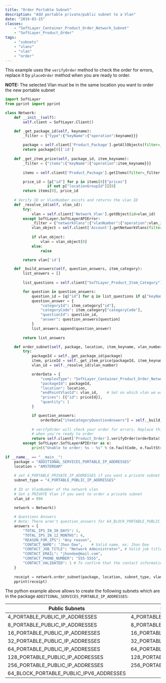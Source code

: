 ```yaml
---
title: "Order Portable Subnet"
description: "Add portable private/public subnet to a Vlan"
date: "2019-03-15"
classes: 
    - "SoftLayer_Container_Product_Order_Network_Subnet"
    - "SoftLayer_Product_Order"
tags:
    - "subnets"
    - "vlans"
    - "vlan"
    - "order"
---
```

This example uses the `verifyOrder` method to check the order for errors, replace it by
`placeOrder` method when you are ready to order.

**NOTE:** The selected Vlan must be in the same location you want to order the new portable subnet

```python
import SoftLayer
from pprint import pprint

class Network:
    def __init__(self):
        self.client = SoftLayer.Client()

    def _get_package_id(self, keyname):
        _filter = {"type":{"keyName":{"operation":keyname}}}
    
        package = self.client['Product_Package'].getAllObjects(filter=_filter)
        return package[0]['id']
        
    def _get_item_price(self, package_id, item_keyname):
        _filter = {"items":{"keyName":{"operation":item_keyname}}}
        
        items = self.client['Product_Package'].getItems(filter=_filter, id=package_id)

        price_id = [p["id"] for p in items[0]["prices"]
                   if not p["locationGroupId"]][0]
        return items[0], price_id
    
    # Verify ID or VlanNumber exists and returns the vlan ID
    def _resolve_id(self, vlan_id):
        try:
            vlan = self.client['Network_Vlan'].getObject(id=vlan_id)
        except SoftLayer.SoftLayerAPIError:
            _filter = {"networkVlans":{"vlanNumber":{"operation":vlan_id}}}
            vlan_object = self.client['Account'].getNetworkVlans(filter=_filter)
            
            if vlan_object:
                vlan = vlan_object[0]
            else:
                raise

        return vlan['id']

    def _build_answers(self, question_answers, item_category):
        list_answers = []
        
        list_questions = self.client["SoftLayer_Product_Item_Category"].getQuestions(id=item_category["id"])

        for question in question_answers:
            question_id = [q["id"] for q in list_questions if q["keyName"] == question][0]
            question_answer = {
                "categoryId": item_category["id"],
                "categoryCode": item_category["categoryCode"],
                "questionId": question_id,
                "answer": question_answers[question]
            }
            list_answers.append(question_answer)
        
        return list_answers

    def order_subnet(self, package, location, item_keyname, vlan_number, question_answers=None):
        try:
            packageId = self._get_package_id(package)
            item, priceId = self._get_item_price(packageId, item_keyname)            
            vlan_id = self._resolve_id(vlan_number)       

            orderData = {
                "complexType": "SoftLayer_Container_Product_Order_Network_Subnet",
                "packageId": packageId,
                "location": location,
                "endPointVlanId": vlan_id,    # Set on which vlan we want to attach the subnet
                "prices": [{"id": priceId}],
                "quantity": 1            
            }

            if question_answers:
                orderData["itemCategoryQuestionAnswers"] = self._build_answers(question_answers,
                                                                               item["itemCategory"])
            # verifyOrder will check your order for errors. Replace this with placeOrder
            # when you're ready to order
            return self.client['Product_Order'].verifyOrder(orderData)            
        except SoftLayer.SoftLayerAPIError as e:
            print("Unable to order: %s - %s" % (e.faultCode, e.faultString))
    
if __name__ == "__main__":
    package = "ADDITIONAL_SERVICES_PORTABLE_IP_ADDRESSES"
    location = "AMSTERDAM"
    
    # set 4_PORTABLE_PRIVATE_IP_ADDRESSES if you want a private subnet
    subnet_type = "4_PORTABLE_PUBLIC_IP_ADDRESSES"
    
    # ID or VlanNumber of the network vlan
    # Set a PRIVATE Vlan if you want to order a private subnet
    vlan_id = 994
    
    network = Network()

    # Questions Answers
    # Note: There aren't question_answers for 64_BLOCK_PORTABLE_PUBLIC_IPV6_ADDRESSES
    answers = {
        "TOTAL_IPS_IN_30_DAYS": 1,
        "TOTAL_IPS_IN_12_MONTHS": 4,
        "REASON_FOR_IPS": "Any reason",
        "CONTACT_NAME": "Jhon Doe",    # Valid name, ex: Jhon Doe
        "CONTACT_JOB_TITLE": "Network Administrator", # Valid job title, ex: Network Administrator
        "CONTACT_EMAIL": "jhondoe@mail.com",
        "CONTACT_PHONE_NUMBER": "555-5555",
        "CONTACT_VALIDATED": 1 # To confirm that the contact information is valid (0 or 1).
    }
    
    receipt = network.order_subnet(package, location, subnet_type, vlan_id, question_answers=answers)
    pprint(receipt)
```

The python example above allows to create the following subnets which are in the package `ADDITIONAL_SERVICES_PORTABLE_IP_ADDRESSES`:


|              Public Subnets             |          Private Subnets          |
|-----------------------------------------|-----------------------------------|
| 4_PORTABLE_PUBLIC_IP_ADDRESSES          | 4_PORTABLE_PRIVATE_IP_ADDRESSES   |
| 8_PORTABLE_PUBLIC_IP_ADDRESSES          | 8_PORTABLE_PRIVATE_IP_ADDRESSES   |
| 16_PORTABLE_PUBLIC_IP_ADDRESSES         | 16_PORTABLE_PRIVATE_IP_ADDRESSES  |
| 32_PORTABLE_PUBLIC_IP_ADDRESSES         | 32_PORTABLE_PRIVATE_IP_ADDRESSES  |
| 64_PORTABLE_PUBLIC_IP_ADDRESSES         | 64_PORTABLE_PRIVATE_IP_ADDRESSES  |
| 128_PORTABLE_PUBLIC_IP_ADDRESSES        | 128_PORTABLE_PRIVATE_IP_ADDRESSES |
| 256_PORTABLE_PUBLIC_IP_ADDRESSES        | 256_PORTABLE_PRIVATE_IP_ADDRESSES |
| 64_BLOCK_PORTABLE_PUBLIC_IPV6_ADDRESSES |                                   |
